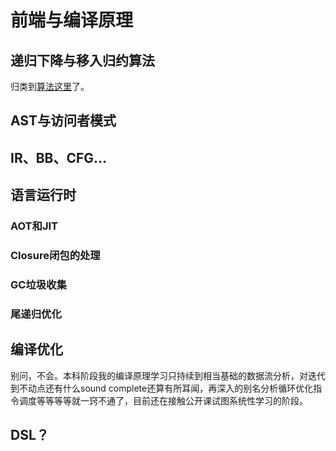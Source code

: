 # 前端与编译原理

## 递归下降与移入归约算法

归类到[算法这里](./DataStructure-Algorithm.md#Hd3f7a909e72cee12)了。

## AST与访问者模式

## IR、BB、CFG...

## 语言运行时

### AOT和JIT

### Closure闭包的处理

### GC垃圾收集

### 尾递归优化

## 编译优化

别问，不会。本科阶段我的编译原理学习只持续到相当基础的数据流分析，对迭代到不动点还有什么sound complete还算有所耳闻，再深入的别名分析循环优化指令调度等等等等就一窍不通了，目前还在接触公开课试图系统性学习的阶段。

## DSL？
